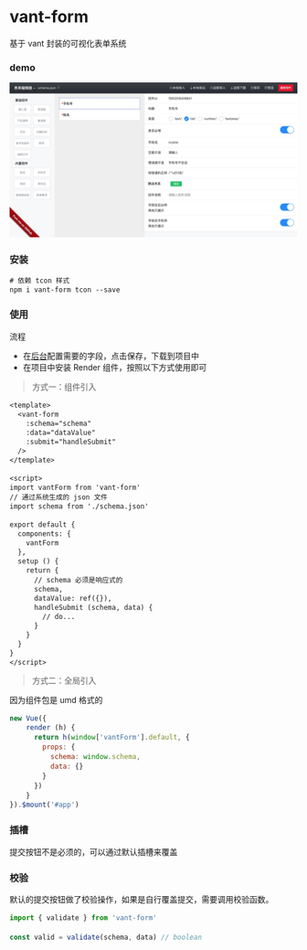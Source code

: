 # vant-form

基于 vant 封装的可视化表单系统

### demo

![](./screenshot.jpg)

### 安装

```
# 依赖 tcon 样式
npm i vant-form tcon --save
```

### 使用

流程

- 在[后台](https://iming.work/demo/vant-form/dist/index.html#/editor)配置需要的字段，点击保存，下载到项目中
- 在项目中安装 Render 组件，按照以下方式使用即可

> 方式一：组件引入

```vue
<template>
  <vant-form 
    :schema="schema"
    :data="dataValue"
    :submit="handleSubmit"
  />
</template>

<script>
import vantForm from 'vant-form'
// 通过系统生成的 json 文件
import schema from './schema.json'

export default {
  components: {
    vantForm
  },
  setup () {
    return {
      // schema 必须是响应式的 
      schema,
      dataValue: ref({}),
      handleSubmit (schema, data) {
        // do...
      }   
    } 
  }
}
</script>
```

> 方式二：全局引入

因为组件包是 umd 格式的

```js
new Vue({
    render (h) {
      return h(window['vantForm'].default, {
        props: {
          schema: window.schema,
          data: {}
        }
      })
    }
}).$mount('#app')
```

### 插槽

提交按钮不是必须的，可以通过默认插槽来覆盖

### 校验

默认的提交按钮做了校验操作，如果是自行覆盖提交，需要调用校验函数。

```js
import { validate } from 'vant-form'

const valid = validate(schema, data) // boolean
```
